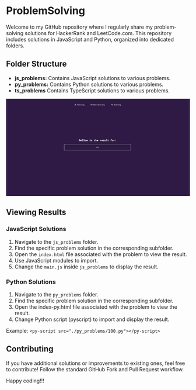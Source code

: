 # ProblemSolving
Welcome to my GitHub repository where I regularly share my problem-solving solutions for HackerRank and LeetCode.com. This repository includes solutions in JavaScript and Python, organized into dedicated folders.

## Folder Structure

- **js_problems:** Contains JavaScript solutions to various problems.
- **py_problems:** Contains Python solutions to various problems.
- **ts_problems** Contains TypeScript solutions to various problems.

<img src="https://github.com/ShihabHashib/ProblemSolving/blob/c2e642fd7d12d4d6979658227b3fb95e0766e05c/assets/img/screenshot.png">

## Viewing Results

### JavaScript Solutions
1. Navigate to the `js_problems` folder.
2. Find the specific problem solution in the corresponding subfolder.
3. Open the `index.html` file associated with the problem to view the result.
4. Use JavaScript modules to import.
5. Change the `main.js` inside `js_problems` to display the result.



### Python Solutions
1. Navigate to the `py_problems` folder.
2. Find the specific problem solution in the corresponding subfolder.
3. Open the index-py.html file associated with the problem to view the result.
4. Change Python script (pyscript) to import and display the result.
   
Example: `<py-script src="./py_problems/100.py"></py-script>`

## Contributing
If you have additional solutions or improvements to existing ones, feel free to contribute! Follow the standard GitHub Fork and Pull Request workflow.

Happy coding!!!

